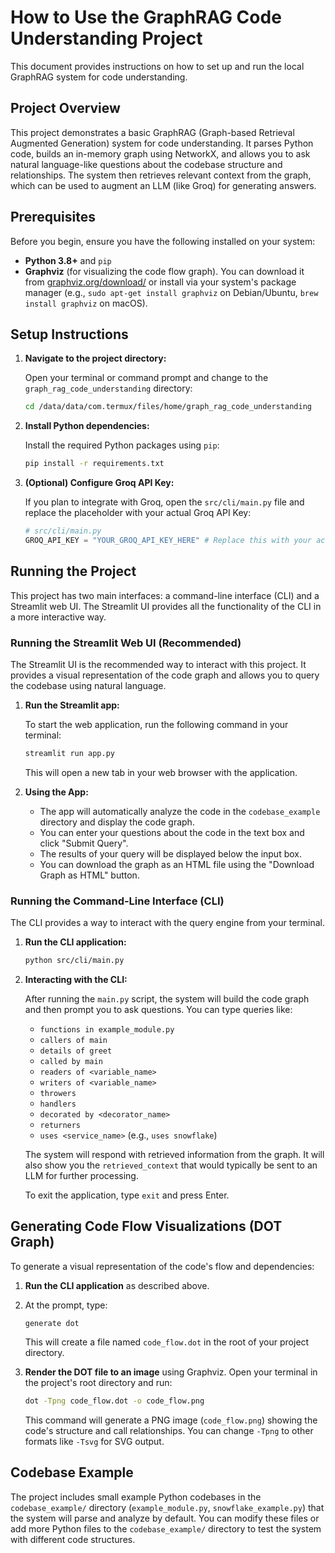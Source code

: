 # How to Use the GraphRAG Code Understanding Project

This document provides instructions on how to set up and run the local GraphRAG system for code understanding.

## Project Overview

This project demonstrates a basic GraphRAG (Graph-based Retrieval Augmented Generation) system for code understanding. It parses Python code, builds an in-memory graph using NetworkX, and allows you to ask natural language-like questions about the codebase structure and relationships. The system then retrieves relevant context from the graph, which can be used to augment an LLM (like Groq) for generating answers.

## Prerequisites

Before you begin, ensure you have the following installed on your system:

*   **Python 3.8+** and `pip`
*   **Graphviz** (for visualizing the code flow graph). You can download it from [graphviz.org/download/](https://graphviz.org/download/) or install via your system's package manager (e.g., `sudo apt-get install graphviz` on Debian/Ubuntu, `brew install graphviz` on macOS).

## Setup Instructions

1.  **Navigate to the project directory:**

    Open your terminal or command prompt and change to the `graph_rag_code_understanding` directory:
    ```bash
    cd /data/data/com.termux/files/home/graph_rag_code_understanding
    ```

2.  **Install Python dependencies:**

    Install the required Python packages using `pip`:
    ```bash
    pip install -r requirements.txt
    ```

3.  **(Optional) Configure Groq API Key:**

    If you plan to integrate with Groq, open the `src/cli/main.py` file and replace the placeholder with your actual Groq API Key:
    ```python
    # src/cli/main.py
    GROQ_API_KEY = "YOUR_GROQ_API_KEY_HERE" # Replace this with your actual key
    ```

## Running the Project

This project has two main interfaces: a command-line interface (CLI) and a Streamlit web UI. The Streamlit UI provides all the functionality of the CLI in a more interactive way.

### Running the Streamlit Web UI (Recommended)

The Streamlit UI is the recommended way to interact with this project. It provides a visual representation of the code graph and allows you to query the codebase using natural language.

1.  **Run the Streamlit app:**

    To start the web application, run the following command in your terminal:
    ```bash
    streamlit run app.py
    ```

    This will open a new tab in your web browser with the application.

2.  **Using the App:**

    -   The app will automatically analyze the code in the `codebase_example` directory and display the code graph.
    -   You can enter your questions about the code in the text box and click "Submit Query".
    -   The results of your query will be displayed below the input box.
    -   You can download the graph as an HTML file using the "Download Graph as HTML" button.

### Running the Command-Line Interface (CLI)

The CLI provides a way to interact with the query engine from your terminal.

1.  **Run the CLI application:**
    ```bash
    python src/cli/main.py
    ```

2.  **Interacting with the CLI:**

    After running the `main.py` script, the system will build the code graph and then prompt you to ask questions. You can type queries like:

    *   `functions in example_module.py`
    *   `callers of main`
    *   `details of greet`
    *   `called by main`
    *   `readers of <variable_name>`
    *   `writers of <variable_name>`
    *   `throwers`
    *   `handlers`
    *   `decorated by <decorator_name>`
    *   `returners`
    *   `uses <service_name>` (e.g., `uses snowflake`)

    The system will respond with retrieved information from the graph. It will also show you the `retrieved_context` that would typically be sent to an LLM for further processing.

    To exit the application, type `exit` and press Enter.

## Generating Code Flow Visualizations (DOT Graph)

To generate a visual representation of the code's flow and dependencies:

1.  **Run the CLI application** as described above.
2.  At the prompt, type:
    ```
    generate dot
    ```
    This will create a file named `code_flow.dot` in the root of your project directory.

3.  **Render the DOT file to an image** using Graphviz. Open your terminal in the project's root directory and run:
    ```bash
    dot -Tpng code_flow.dot -o code_flow.png
    ```
    This command will generate a PNG image (`code_flow.png`) showing the code's structure and call relationships. You can change `-Tpng` to other formats like `-Tsvg` for SVG output.

## Codebase Example

The project includes small example Python codebases in the `codebase_example/` directory (`example_module.py`, `snowflake_example.py`) that the system will parse and analyze by default. You can modify these files or add more Python files to the `codebase_example/` directory to test the system with different code structures.
